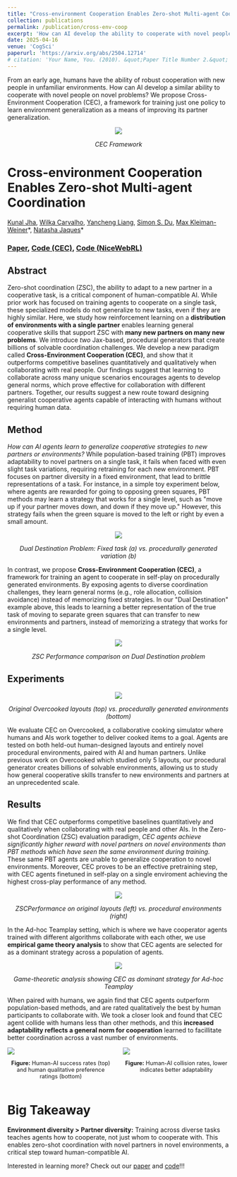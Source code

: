 ```yaml
---
title: "Cross-environment Cooperation Enables Zero-shot Multi-agent Coordination"
collection: publications
permalink: /publication/cross-env-coop
excerpt: 'How can AI develop the ability to cooperate with novel people on novel problems? We show AI learning to cooperate in "self-play" with one partner on many environments helps agents meta-learn to cooperate with humans and other AI on problems they have never seen before.'
date: 2025-04-16
venue: 'CogSci'
paperurl: 'https://arxiv.org/abs/2504.12714'
# citation: 'Your Name, You. (2010). &quot;Paper Title Number 2.&quot; <i>Journal 1</i>. 1(2).'
---
```


From an early age, humans have the ability of robust cooperation with new people in unfamiliar environments. How can AI develop a similar ability to cooperate with novel people on novel problems? We propose Cross-Environment Cooperation (CEC), a framework for training just one policy to learn environment generalization as a means of improving its partner generalization.

<div style="text-align:center">
  <img src="/images/cecImages/intro_fig.png">
  <p><em>CEC Framework</em></p>
</div>

# Cross-environment Cooperation Enables Zero-shot Multi-agent Coordination

[Kunal Jha](https://kjha02.github.io/), [Wilka Carvalho](https://cogscikid.com/), [Yancheng Liang](http://liangyancheng.com/), [Simon S. Du](https://simonshaoleidu.com/), [Max Kleiman-Weiner](http://faculty.washington.edu/maxkw/)\*, [Natasha Jaques](https://natashajaques.ai)\*


### [Paper](https://google.com/), [Code (CEC)](https://github.com/KJha02/crossEnvCooperation), [Code (NiceWebRL)](https://github.com/wcarvalho/nicewebrl)

## Abstract

Zero-shot coordination (ZSC), the ability to adapt to a new partner in a cooperative task, is a critical component of human-compatible AI. While prior work has focused on training agents to cooperate on a single task, these specialized models do not generalize to new tasks, even if they are highly similar. Here, we study how reinforcement learning on a **distribution of environments with a single partner** enables learning general cooperative skills that support ZSC with **many new partners on many new problems**. We introduce *two* Jax-based, procedural generators that create billions of solvable coordination challenges. We develop a new paradigm called **Cross-Environment Cooperation (CEC)**, and show that it outperforms competitive baselines quantitatively and qualitatively when collaborating with real people. Our findings suggest that learning to collaborate across many unique scenarios encourages agents to develop general norms, which prove effective for collaboration with different partners. Together, our results suggest a new route toward designing generalist cooperative agents capable of interacting with humans without requiring human data.


## Method

*How can AI agents learn to generalize cooperative strategies to new partners or environments?* While population-based training (PBT) improves adaptability to novel partners on a single task, it fails when faced with even slight task variations, requiring retraining for each new environment. PBT focuses on partner diversity in a fixed environment, that lead to brittle representations of a task. For instance, in a simple toy experiment below, where agents are rewarded for going to opposing green squares, PBT methods may learn a strategy that works for a single level, such as "move up if your partner moves down, and down if they move up." However, this strategy fails when the green square is moved to the left or right by even a small amount.

<div style="text-align:center">
  <img src="/images/cecImages/toy_env_overview.png">
  <p><em>Dual Destination Problem: Fixed task (a) vs. procedurally generated variation (b)</em></p>
</div>

In contrast, we propose **Cross-Environment Cooperation (CEC)**, a framework for training an agent to cooperate in self-play on procedurally generated environments. By exposing agents to diverse coordination challenges, they learn general norms (e.g., role allocation, collision avoidance) instead of memorizing fixed strategies. In our "Dual Destination" example above, this leads to learning a better representation of the true task of moving to separate green squares that can transfer to new environments and partners, instead of memorizing a strategy that works for a single level.

<div style="text-align:center">
  <img src="/images/cecImages/bar_plot_toy.png">
  <p><em>ZSC Performance comparison on Dual Destination problem</em></p>
</div>

## Experiments

<div style="text-align:center">
  <img src="/images/cecImages/ogToProcOvercooked.png">
  <p><em>Original Overcooked layouts (top) vs. procedurally generated environments (bottom)</em></p>
</div>

We evaluate CEC on Overcooked, a collaborative cooking simulator where humans and AIs work together to deliver cooked items to a goal. Agents are tested on both held-out human-designed layouts and entirely novel procedural environments, paired with AI and human partners. Unlike previous work on Overcooked which studied only 5 layouts, our procedural generator creates billions of solvable environments, allowing us to study how general cooperative skills transfer to new environments and partners at an unprecedented scale.

## Results

We find that CEC outperforms competitive baselines quantitatively and qualitatively when collaborating with real people and other AIs. In the Zero-shot Coordination (ZSC) evaluation paradigm, *CEC agents achieve significantly higher reward with novel partners on novel environments than PBT methods which have seen the same environment during training.* These same PBT agents are unable to generalize cooperation to novel environments. Moreover, CEC proves to be an effective pretraining step, with CEC agents finetuned in self-play on a single enviroment achieving the highest cross-play performance of any method.

<div style="text-align:center">
  <img src="/images/cecImages/partner_env_diverse.png">
  <p><em>ZSCPerformance on original layouts (left) vs. procedural environments (right)</em></p>
</div>

In the Ad-hoc Teamplay setting, which is where we have cooperator agents trained with different algorithms collaborate with each other, we use **empirical game theory analysis** to show that CEC agents are selected for as a dominant strategy across a population of agents. 

<div style="text-align:center">
  <img src="/images/cecImages/stackedEvo.png">
  <p><em>Game-theoretic analysis showing CEC as dominant strategy for Ad-hoc Teamplay</em></p>
</div>

When paired with humans, we again find that CEC agents outperform population-based methods, and are rated qualitatively the best by human participants to collaborate with. We took a closer look and found that CEC agent collide with humans less than other methods, and this **increased adaptability reflects a general norm for cooperation** learned to facillitate better coordination across a vast number of environments.

<div style="display: flex; flex-direction: row; justify-content: space-between; margin-bottom: 20px;">
  <div style="flex: 1; margin-right: 10px;">
    <img src="/images/cecImages/combined_metrics_avg.png">
    <p style="text-align: center; font-size: 0.9em;"><strong>Figure:</strong> Human-AI success rates (top) and human qualitative preference ratings (bottom)</p>
  </div>
  <div style="flex: 1; margin-left: 10px;">
    <img src="/images/cecImages/hAI_collision_avg.png">
    <p style="text-align: center; font-size: 0.9em;"><strong>Figure:</strong> Human-AI collision rates, lower indicates better adaptability</p>
  </div>
</div>

# Big Takeaway

**Environment diversity > Partner diversity:** Training across diverse tasks teaches agents how to cooperate, not just whom to cooperate with. This enables zero-shot coordination with novel partners in novel environments, a critical step toward human-compatible AI.

Interested in learning more? Check out our [paper](https://arxiv.org/abs/2504.12714) and [code](https://github.com/KJha02/crossEnvCooperation)!!!